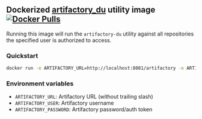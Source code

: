 ## Dockerized [artifactory_du](devopshq/artifactory-du) utility image [![Docker Pulls](https://img.shields.io/docker/pulls/alexmartin0eposcat/artifactory-du)](https://hub.docker.com/r/alexmartin0eposcat/artifactory-du)
Running this image will run the `artifactory-du` utility against all repositories the specified user is authorized to access.
### Quickstart
```sh
docker run -e ARTIFACTORY_URL=http://localhost:8081/artifactory -e ARTIFACTORY_USER=admin -e ARTIFACTORY_PASSWORD=password alexmartin0eposcat/artifactory-du
```

### Environment variables
- `ARTIFACTORY_URL`: Artifactory URL (without trailing slash)
- `ARTIFACTORY_USER`: Artifactory username
- `ARTIFACTORY_PASSWORD`: Artifactory password/auth token
